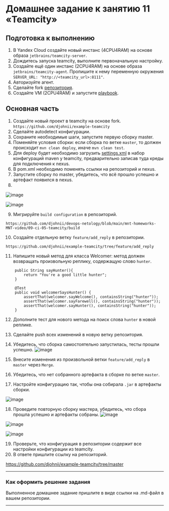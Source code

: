 # Домашнее задание к занятию 11 «Teamcity»

## Подготовка к выполнению

1. В Yandex Cloud создайте новый инстанс (4CPU4RAM) на основе образа `jetbrains/teamcity-server`.
2. Дождитесь запуска teamcity, выполните первоначальную настройку.
3. Создайте ещё один инстанс (2CPU4RAM) на основе образа `jetbrains/teamcity-agent`. Пропишите к нему переменную окружения `SERVER_URL: "http://<teamcity_url>:8111"`.
4. Авторизуйте агент.
5. Сделайте fork [репозитория](https://github.com/aragastmatb/example-teamcity).
6. Создайте VM (2CPU4RAM) и запустите [playbook](./infrastructure).

## Основная часть

1. Создайте новый проект в teamcity на основе fork.
``https://github.com/djohnii/example-teamcity``
2. Сделайте autodetect конфигурации.
3. Сохраните необходимые шаги, запустите первую сборку master.
4. Поменяйте условия сборки: если сборка по ветке `master`, то должен происходит `mvn clean deploy`, иначе `mvn clean test`.
5. Для deploy будет необходимо загрузить [settings.xml](./teamcity/settings.xml) в набор конфигураций maven у teamcity, предварительно записав туда креды для подключения к nexus.
6. В pom.xml необходимо поменять ссылки на репозиторий и nexus.
7. Запустите сборку по master, убедитесь, что всё прошло успешно и артефакт появился в nexus.
8. 
![image](https://github.com/djohnii/devops-netology/assets/91311426/bc04dda0-045c-4077-98f4-e131e34580f8)

![image](https://github.com/djohnii/devops-netology/assets/91311426/17fb6bf3-1c30-4e22-ae1e-c3f2173c346e)

9. Мигрируйте `build configuration` в репозиторий.

``https://github.com/djohnii/devops-netology/blob/main/mnt-homeworks-MNT-video/09-ci-05-teamcity/build``

10. Создайте отдельную ветку `feature/add_reply` в репозитории.

``https://github.com/djohnii/example-teamcity/tree/feature/add_reply``

11. Напишите новый метод для класса Welcomer: метод должен возвращать произвольную реплику, содержащую слово `hunter`.

```
	public String sayHunter(){
		return "You're a good little hunter";
	}
```


```
	@Test
	public void welcomerSaysHunter() {
		assertThat(welcomer.sayWelcome(), containsString("hunter"));
		assertThat(welcomer.sayFarewell(), containsString("hunter"));
		assertThat(welcomer.sayHunter(), containsString("hunter"));
	}
```

12. Дополните тест для нового метода на поиск слова `hunter` в новой реплике.
13. Сделайте push всех изменений в новую ветку репозитория.
14. Убедитесь, что сборка самостоятельно запустилась, тесты прошли успешно.
![image](https://github.com/djohnii/devops-netology/assets/91311426/69bf01ec-fe6e-43bd-8cfe-91af3240d4d5)

15. Внесите изменения из произвольной ветки `feature/add_reply` в `master` через `Merge`.
16. Убедитесь, что нет собранного артефакта в сборке по ветке `master`.
17. Настройте конфигурацию так, чтобы она собирала `.jar` в артефакты сборки.

![image](https://github.com/djohnii/devops-netology/assets/91311426/5eccb6d7-ad5b-4e8a-8bb6-3be1369feeab)

18. Проведите повторную сборку мастера, убедитесь, что сбора прошла успешно и артефакты собраны.
![image](https://github.com/djohnii/devops-netology/assets/91311426/4b11fe58-d321-43bd-a961-5b27d3f35b7b)

![image](https://github.com/djohnii/devops-netology/assets/91311426/9dcbf912-e620-4ef8-8b3d-937dce382b83)

![image](https://github.com/djohnii/devops-netology/assets/91311426/792083e7-eaf8-45f4-867d-f84ac4412c72)


19. Проверьте, что конфигурация в репозитории содержит все настройки конфигурации из teamcity.
20. В ответе пришлите ссылку на репозиторий.

https://github.com/djohnii/example-teamcity/tree/master

---

### Как оформить решение задания

Выполненное домашнее задание пришлите в виде ссылки на .md-файл в вашем репозитории.

---
